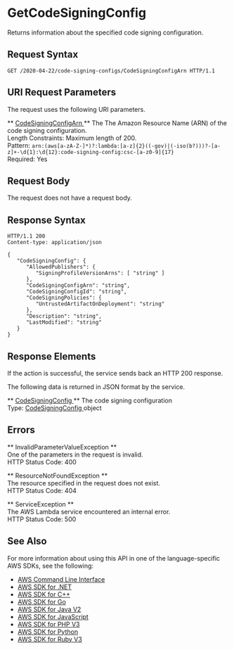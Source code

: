 # GetCodeSigningConfig<a name="API_GetCodeSigningConfig"></a>

Returns information about the specified code signing configuration\.

## Request Syntax<a name="API_GetCodeSigningConfig_RequestSyntax"></a>

```
GET /2020-04-22/code-signing-configs/CodeSigningConfigArn HTTP/1.1
```

## URI Request Parameters<a name="API_GetCodeSigningConfig_RequestParameters"></a>

The request uses the following URI parameters\.

 ** [ CodeSigningConfigArn ](#API_GetCodeSigningConfig_RequestSyntax) **   <a name="SSS-GetCodeSigningConfig-request-CodeSigningConfigArn"></a>
The The Amazon Resource Name \(ARN\) of the code signing configuration\.   
Length Constraints: Maximum length of 200\.  
Pattern: `arn:(aws[a-zA-Z-]*)?:lambda:[a-z]{2}((-gov)|(-iso(b?)))?-[a-z]+-\d{1}:\d{12}:code-signing-config:csc-[a-z0-9]{17}`   
Required: Yes

## Request Body<a name="API_GetCodeSigningConfig_RequestBody"></a>

The request does not have a request body\.

## Response Syntax<a name="API_GetCodeSigningConfig_ResponseSyntax"></a>

```
HTTP/1.1 200
Content-type: application/json

{
   "CodeSigningConfig": { 
      "AllowedPublishers": { 
         "SigningProfileVersionArns": [ "string" ]
      },
      "CodeSigningConfigArn": "string",
      "CodeSigningConfigId": "string",
      "CodeSigningPolicies": { 
         "UntrustedArtifactOnDeployment": "string"
      },
      "Description": "string",
      "LastModified": "string"
   }
}
```

## Response Elements<a name="API_GetCodeSigningConfig_ResponseElements"></a>

If the action is successful, the service sends back an HTTP 200 response\.

The following data is returned in JSON format by the service\.

 ** [ CodeSigningConfig ](#API_GetCodeSigningConfig_ResponseSyntax) **   <a name="SSS-GetCodeSigningConfig-response-CodeSigningConfig"></a>
The code signing configuration  
Type: [ CodeSigningConfig ](API_CodeSigningConfig.md) object

## Errors<a name="API_GetCodeSigningConfig_Errors"></a>

 ** InvalidParameterValueException **   
One of the parameters in the request is invalid\.  
HTTP Status Code: 400

 ** ResourceNotFoundException **   
The resource specified in the request does not exist\.  
HTTP Status Code: 404

 ** ServiceException **   
The AWS Lambda service encountered an internal error\.  
HTTP Status Code: 500

## See Also<a name="API_GetCodeSigningConfig_SeeAlso"></a>

For more information about using this API in one of the language\-specific AWS SDKs, see the following:
+  [ AWS Command Line Interface](https://docs.aws.amazon.com/goto/aws-cli/lambda-2015-03-31/GetCodeSigningConfig) 
+  [ AWS SDK for \.NET](https://docs.aws.amazon.com/goto/DotNetSDKV3/lambda-2015-03-31/GetCodeSigningConfig) 
+  [ AWS SDK for C\+\+](https://docs.aws.amazon.com/goto/SdkForCpp/lambda-2015-03-31/GetCodeSigningConfig) 
+  [ AWS SDK for Go](https://docs.aws.amazon.com/goto/SdkForGoV1/lambda-2015-03-31/GetCodeSigningConfig) 
+  [ AWS SDK for Java V2](https://docs.aws.amazon.com/goto/SdkForJavaV2/lambda-2015-03-31/GetCodeSigningConfig) 
+  [ AWS SDK for JavaScript](https://docs.aws.amazon.com/goto/AWSJavaScriptSDK/lambda-2015-03-31/GetCodeSigningConfig) 
+  [ AWS SDK for PHP V3](https://docs.aws.amazon.com/goto/SdkForPHPV3/lambda-2015-03-31/GetCodeSigningConfig) 
+  [ AWS SDK for Python](https://docs.aws.amazon.com/goto/boto3/lambda-2015-03-31/GetCodeSigningConfig) 
+  [ AWS SDK for Ruby V3](https://docs.aws.amazon.com/goto/SdkForRubyV3/lambda-2015-03-31/GetCodeSigningConfig) 